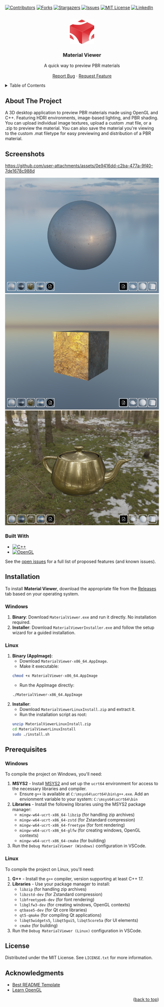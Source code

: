 <!-- Improved compatibility of back to top link: See: https://github.com/othneildrew/Best-README-Template/pull/73 -->
<a id="readme-top"></a>
<!--
*** Thanks for checking out the Best-README-Template. If you have a suggestion
*** that would make this better, please fork the repo and create a pull request
*** or simply open an issue with the tag "enhancement".
*** Don't forget to give the project a star!
*** Thanks again! Now go create something AMAZING! :D
-->



<!-- PROJECT SHIELDS -->
<!--
*** I'm using markdown "reference style" links for readability.
*** Reference links are enclosed in brackets [ ] instead of parentheses ( ).
*** See the bottom of this document for the declaration of the reference variables
*** for contributors-url, forks-url, etc. This is an optional, concise syntax you may use.
*** https://www.markdownguide.org/basic-syntax/#reference-style-links
-->
[![Contributors][contributors-shield]][contributors-url]
[![Forks][forks-shield]][forks-url]
[![Stargazers][stars-shield]][stars-url]
[![Issues][issues-shield]][issues-url]
[![MIT License][license-shield]][license-url]
[![LinkedIn][linkedin-shield]][linkedin-url]



<!-- PROJECT LOGO -->
<br />
<div align="center">

<a href="https://github.com/josephHelfenbein/material-viewer">
    <img src="src/resources/materialviewer-logo.svg" alt="Logo" width="80" height="80">
  </a>

<h3 align="center">Material Viewer</h3>

  <p align="center">
    A quick way to preview PBR materials
    <br />
    <br />
    <a href="https://github.com/josephHelfenbein/material-viewer/issues/new?labels=bug&template=bug-report---.md">Report Bug</a>
    ·
    <a href="https://github.com/josephHelfenbein/material-viewer/issues/new?labels=enhancement&template=feature-request---.md">Request Feature</a>
  </p>
</div>



<!-- TABLE OF CONTENTS -->
<details>
  <summary>Table of Contents</summary>
  <ol>
    <li><a href="#about-the-project">About The Project</a></li>
    <li><a href="#installation">Installation</a></li>
    <li><a href="#prerequisites">Prerequisites</a></li>
    <li><a href="#license">License</a></li>
    <li><a href="#acknowledgments">Acknowledgments</a></li>
  </ol>
</details>



<!-- ABOUT THE PROJECT -->
## About The Project

A 3D desktop application to preview PBR materials made using OpenGL and C++. Featuring HDRI environments, image-based lighting, and PBR shading. You can upload individual image textures, upload a custom .mat file, or a .zip to preview the material. You can also save the material you're viewing to the custom .mat filetype for easy previewing and distribution of a PBR material.

## Screenshots


https://github.com/user-attachments/assets/0e9416dd-c2ba-477a-9f40-7de1678c988d


![screenshot](https://github.com/josephHelfenbein/material-viewer/blob/521a4a78ac07ad73d460f9166157c720a0adae96/src/resources/pbr.PNG)
![screenshot](https://github.com/josephHelfenbein/material-viewer/blob/521a4a78ac07ad73d460f9166157c720a0adae96/src/resources/pbr2.PNG)
![screenshot](https://github.com/josephHelfenbein/material-viewer/blob/521a4a78ac07ad73d460f9166157c720a0adae96/src/resources/pbr3.PNG)

### Built With

* [![C++][C++]][c++-url]
* [![OpenGL][OpenGL]][OpenGL-url]



See the [open issues](https://github.com/josephHelfenbein/material-viewer/issues) for a full list of proposed features (and known issues).

## Installation

To install **Material Viewer**, download the appropriate file from the [Releases](https://github.com/josephHelfenbein/material-viewer/releases) tab based on your operating system.

### Windows

1. **Binary**: Download `MaterialViewer.exe` and run it directly. No installation required.
2. **Installer**: Download `MaterialViewerInstaller.exe` and follow the setup wizard for a guided installation.

### Linux

1. **Binary (AppImage)**:
    - Download `MaterialViewer-x86_64.AppImage`.
    - Make it executable:
   ```bash
   chmod +x MaterialViewer-x86_64.AppImage
   ```
    - Run the AppImage directly:
   ```bash
   ./MaterialViewer-x86_64.AppImage
   ```
2. **Installer**:
    - Download `MaterialViewerLinuxInstall.zip` and extract it.
    - Run the installation script as root:
   ```bash
   unzip MaterialViewerLinuxInstall.zip
   cd MaterialViewerLinuxInstall
   sudo ./install.sh
   ```
     

## Prerequisites

### Windows

To compile the project on Windows, you'll need:
1. **MSYS2** - Install [MSYS2](https://www.msys2.org/) and set up the `ucrt64` environment for access to the necessary libraries and compiler.
    - Ensure `g++` is available at `C:\msys64\ucrt64\bin\g++.exe`.
    Add an envionment variable to your system: `C:\msys64\ucrt64\bin`
2. **Libraries** - Install the following libraries using the MSYS2 package manager:
    - `mingw-w64-ucrt-x86_64-libzip` (for handling zip archives)
    - `mingw-w64-ucrt-x86_64-zstd` (for Zstandard compression)
    - `mingw-w64-ucrt-x86_64-freetype` (for font rendering)
    - `mingw-w64-ucrt-x86_64-glfw` (for creating windows, OpenGL contexts)
    - `mingw-w64-ucrt-x86_64-cmake` (for building)
3. Run the `Debug MaterialViewer (Windows)` configuration in VSCode.

### Linux

To compile the project on Linux, you'll need:
1. **G++** - Install the `g++` compiler, version supporting at least C++ 17.
2. **Libraries** - Use your package manager to install:
    - `libzip` (for handling zip archives)
    - `libzstd-dev` (for Zstandard compression)
    - `libfreetype6-dev` (for font rendering)
    - `libglfw3-dev` (for creating windows, OpenGL contexts)
    - `qtbase5-dev` (for Qt core libraries)
    - `qt5-qmake` (for compiling Qt applications)
    - `libqt5widgets5`, `libqt5gui5`, `libqt5core5a` (for UI elements)
    - `cmake` (for building)
3. Run the `Debug MaterialViewer (Linux)` configuration in VSCode.

<!-- LICENSE -->
## License

Distributed under the MIT License. See `LICENSE.txt` for more information.


<!-- ACKNOWLEDGMENTS -->
## Acknowledgments

* [Best README Template](https://github.com/othneildrew/Best-README-Template)
* [Learn OpenGL](https://learnopengl.com/)


<p align="right">(<a href="#readme-top">back to top</a>)</p>



<!-- MARKDOWN LINKS & IMAGES -->
<!-- https://www.markdownguide.org/basic-syntax/#reference-style-links -->
[contributors-shield]: https://img.shields.io/github/contributors/josephHelfenbein/material-viewer.svg?style=for-the-badge
[contributors-url]: https://github.com/josephHelfenbein/material-viewer/graphs/contributors
[forks-shield]: https://img.shields.io/github/forks/josephHelfenbein/material-viewer.svg?style=for-the-badge
[forks-url]: https://github.com/josephHelfenbein/material-viewer/network/members
[stars-shield]: https://img.shields.io/github/stars/josephHelfenbein/material-viewer.svg?style=for-the-badge
[stars-url]: https://github.com/josephHelfenbein/material-viewer/stargazers
[issues-shield]: https://img.shields.io/github/issues/josephHelfenbein/material-viewer.svg?style=for-the-badge
[issues-url]: https://github.com/josephHelfenbein/material-viewer/issues
[license-shield]: https://img.shields.io/github/license/josephHelfenbein/material-viewer.svg?style=for-the-badge
[license-url]: https://github.com/josephHelfenbein/material-viewer/blob/master/LICENSE.txt
[linkedin-shield]: https://img.shields.io/badge/-LinkedIn-black.svg?style=for-the-badge&logo=linkedin&colorB=555
[linkedin-url]: https://linkedin.com/in/joseph-j-helfenbein
[product-screenshot]: images/screenshot.png
[Next.js]: https://img.shields.io/badge/next.js-000000?style=for-the-badge&logo=nextdotjs&logoColor=white
[Next-url]: https://nextjs.org/
[React.js]: https://img.shields.io/badge/React-20232A?style=for-the-badge&logo=react&logoColor=61DAFB
[React-url]: https://reactjs.org/
[Vue.js]: https://img.shields.io/badge/Vue.js-35495E?style=for-the-badge&logo=vuedotjs&logoColor=4FC08D
[Vue-url]: https://vuejs.org/
[Angular.io]: https://img.shields.io/badge/Angular-DD0031?style=for-the-badge&logo=angular&logoColor=white
[Angular-url]: https://angular.io/
[Svelte.dev]: https://img.shields.io/badge/Svelte-4A4A55?style=for-the-badge&logo=svelte&logoColor=FF3E00
[Svelte-url]: https://svelte.dev/
[Laravel.com]: https://img.shields.io/badge/Laravel-FF2D20?style=for-the-badge&logo=laravel&logoColor=white
[Laravel-url]: https://laravel.com
[Bootstrap.com]: https://img.shields.io/badge/Bootstrap-563D7C?style=for-the-badge&logo=bootstrap&logoColor=white
[Bootstrap-url]: https://getbootstrap.com
[JQuery.com]: ?style=for-the-badge&logo=jquery&logoColor=whitehttps://img.shields.io/badge/jQuery-0769AD
[JQuery-url]: https://jquery.com 
[C++]: https://img.shields.io/badge/c++-00599C?logo=cplusplus&style=for-the-badge&logoColor=white
[c++-url]: https://developer.oracle.com/languages/javascript.html
[OpenGL]: https://img.shields.io/badge/opengl-5586A4?logo=opengl&style=for-the-badge&logoColor=white
[OpenGL-url]: https://www.khronos.org/webgl/
